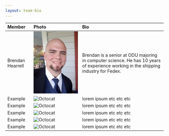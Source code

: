 ```yaml
---
layout: team-bio
---
```


| Member        | Photo            | Bio |
|:-------------|:------------------|:------|
| Brendan Hearrell      | ![Brendan Bio Image](Images/Brendan%20Bio%20Image.jpg) | Brendan is a senior at ODU majoring in computer science. He has 10 years of experience working in the shipping industry for Fedex. |
| Example      | ![Octocat](https://github.githubassets.com/images/icons/emoji/octocat.png) | lorem ipsum etc etc etc  |
| Example      | ![Octocat](https://github.githubassets.com/images/icons/emoji/octocat.png) | lorem ipsum etc etc etc  |
| Example      | ![Octocat](https://github.githubassets.com/images/icons/emoji/octocat.png) | lorem ipsum etc etc etc  |
| Example      | ![Octocat](https://github.githubassets.com/images/icons/emoji/octocat.png) | lorem ipsum etc etc etc  |
| Example      | ![Octocat](https://github.githubassets.com/images/icons/emoji/octocat.png) | lorem ipsum etc etc etc  |